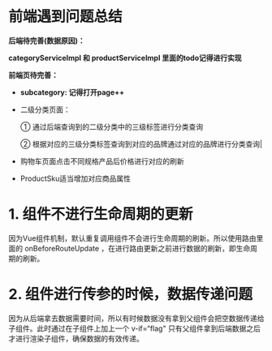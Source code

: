 # 前端遇到问题总结

**后端待完善(数据原因)：**



**categoryServiceImpl 和 productServiceImpl 里面的todo记得进行实现**

**前端页待完善：**

- **subcategory:  记得打开page++**

- 二级分类页面：

  ① 通过后端查询到的二级分类中的三级标签进行分类查询

  ② 根据对应的三级分类标签查询到对应的品牌通过对应的品牌进行分类查询|

- 购物车页面点击不同规格产品后价格进行对应的刷新

- ProductSku适当增加对应商品属性

# 1. 组件不进行生命周期的更新

因为Vue组件机制，默认重复调用组件不会进行生命周期的刷新。所以使用路由里面的 onBeforeRouteUpdate ，在进行路由更新之前进行数据的刷新，即生命周期的刷新。

# 2. 组件进行传参的时候，数据传递问题

因为从后端拿去数据需要时间，所以有时候数据没有拿到父组件会把空数据传递给子组件。此时通过在子组件上加上一个 v-if=“flag" 只有父组件拿到后端数据之后才进行渲染子组件，确保数据的有效传递。